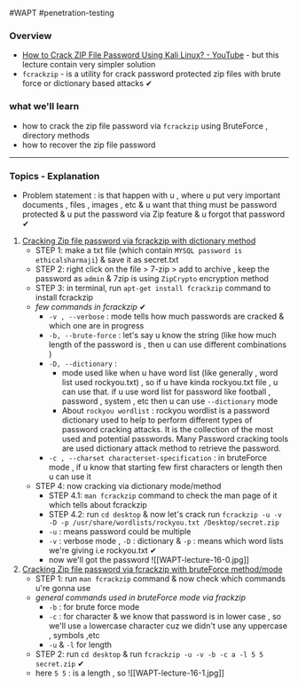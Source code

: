 #WAPT #penetration-testing
### Overview
- [How to Crack ZIP File Password Using Kali Linux? - YouTube](https://www.youtube.com/watch?v=1FfTQaFs6Hw&ab_channel=EthicalSharmaji) - but this lecture contain very simpler solution
- `fcrackzip` - is a utility for crack password protected zip files with brute force or dictionary based attacks ✔
### what we'll learn
- how to crack the zip file password via `fcrackzip` using BruteForce , directory methods
- how to recover the zip file password

---
### Topics - Explanation

- Problem statement : is that happen with u , where u put very important documents , files , images , etc & u want that thing must be password protected & u put the password via Zip feature & u forgot that password ✔

1) <u>Cracking Zip file password via fcrackzip with dictionary method</u>
	- STEP 1: make a txt file (which contain `MYSQL password is ethicalsharmaji`) & save it as secret.txt
	- STEP 2: right click on the file > 7-zip > add to archive , keep the password as `admin` & 7zip is using `ZipCrypto` encryption method
	- STEP 3: in terminal, run `apt-get install fcrackzip` command to install fcrackzip
	- *few commands in fcrackzip* ✔
		- `-v , --verbose` : mode tells how much passwords are cracked & which one are in progress
		- `-b, --brute-force` : let's say u know the string (like how much length of the password is , then u can use different combinations )
		- `-D, --dictionary` : 
			- mode used like when u have word list (like generally , word list used rockyou.txt) , so if u have kinda rockyou.txt file , u can use that. if u use word list for password like football , password , system , etc then u can use `--dictionary` mode
			- About `rockyou wordlist` : rockyou wordlist is a password dictionary used to help to perform different types of password cracking attacks. It is the collection of the most used and potential passwords. Many Password cracking tools are used dictionary attack method to retrieve the password.
		- `-c , --charset characterset-specification` : in bruteForce mode , if u know that starting few first characters or length then u can use it
	- STEP 4: now cracking via dictionary mode/method
		- STEP 4.1: `man fcrackzip` command to check the man page of it which tells about fcrackzip
		- STEP 4.2: run `cd desktop` & now let's crack run `fcrackzip -u -v -D -p /usr/share/wordlists/rockyou.txt /Desktop/secret.zip`
		- `-u` : means password could be multiple
		- `-v` : verbose mode , `-D` : dictionary & `-p` : means which word lists we're giving i.e rockyou.txt ✔
		- now we'll got the password ![[WAPT-lecture-16-0.jpg]]
2) <u>Cracking Zip file password via fcrackzip with bruteForce method/mode</u>
	- STEP 1: run `man fcrackzip` command & now check which commands u're gonna use
	- *general commands used in bruteForce mode via frackzip*
		- `-b` : for brute force mode
		- `-c` : for character & we know that password is in lower case , so we'll use `a` lowercase character cuz we didn't use any uppercase , symbols ,etc
		- `-u` & `-l` for length
	- STEP 2: run `cd desktop` & run `fcrackzip -u -v -b -c a -l 5 5 secret.zip` ✔
	- here `5 5` : is a length , so ![[WAPT-lecture-16-1.jpg]]



